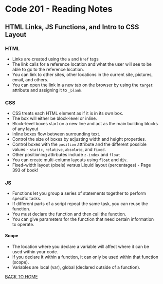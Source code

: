 # Code 201 - Reading Notes
<!-- All notes were taken from Reading assignment 4 references in Jon Duckett's book -->
## HTML Links, JS Functions, and Intro to CSS Layout
### HTML
 - Links are created using the `a` and `href` tags
 - The link calls for a reference location and what the user will see to be able to go to the reference location.
 - You can link to other sites, other locations in the current site, pictures, email, and others.
 - You can open the link in a new tab on the browser by using the `target` attribute and assigning it to `_blank`.



 ### CSS
 - CSS treats each HTML element as if it is in its own box.
 - The box will either be block-level or inline.
 - Block-level boxes start on a new line and act as the main building blocks of any layout
 - Inline boxes flow between surrounding text.
 - Control the size of boxes by adjusting width and height properties.
 - Control boxes with the `position` attribute and the different possible values - `static`, `relative`, `absolute`, and `fixed`.
 - Other positioning attirbutes include `z-index` and `float`
 - You can create multi-column layouts using `float` and `div`.
 - Fixed-width layout (pixels) versus Liquid layout (percentages) - Page 393 of book!


 ### JS
 - Functions let you group a series of statements together to perform specific tasks.
 - If different parts of a script repeat the same task, you can reuse the function.
 - You must declare the function and then call the function.
 - You can give parameters for the function that need certain information to operate.

 #### Scope
 - The location where you declare a variable will affect where it can be used within your code.
 - If you declare it within a function, it can only be used within that function (scope).
 - Variables are local (var), global (declared outside of a function).

  [BACK TO HOME](../README.md)